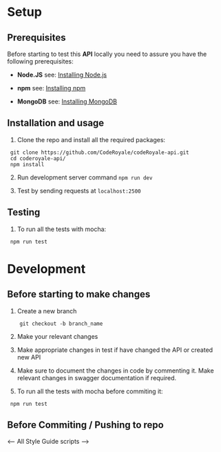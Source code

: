 # Setup

## Prerequisites

Before starting to test this **API** locally you need to assure you have the following
prerequisites:

- **Node.JS** see: [Installing Node.js](https://nodejs.org/)

- **npm** see: [Installing npm](https://www.npmjs.com/get-npm)

- **MongoDB** see: [Installing MongoDB](https://docs.mongodb.com/manual/installation/)

## Installation and usage

1. Clone the repo and install all the required packages:

```
 git clone https://github.com/CodeRoyale/codeRoyale-api.git
 cd coderoyale-api/
 npm install

```
2. Run development server command `npm run dev`

3. Test by sending requests at `localhost:2500`

## Testing

1. To run all the tests with mocha:

```
 npm run test

```

# Development

## Before starting to make changes

1. Create a new branch

```
	git checkout -b branch_name

```
2. Make your relevant changes

3. Make appropriate changes in test if have changed the API or created new API

4. Make sure to document the changes in code by commenting it. Make relevant changes in swagger documentation if required.

5. To run all the tests with mocha before commiting it:

```
 npm run test

```

## Before Commiting / Pushing to repo

<-- All Style Guide scripts -->